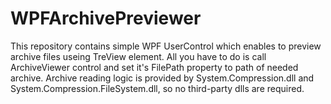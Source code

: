 # WPFArchivePreviewer
This repository contains simple WPF UserControl which enables to preview archive files useing TreView element. All you have to do is call ArchiveViewer control and set it's FilePath property to path of needed archive.
Archive reading logic is provided by System.Compression.dll and System.Compression.FileSystem.dll, so no third-party dlls are required.
